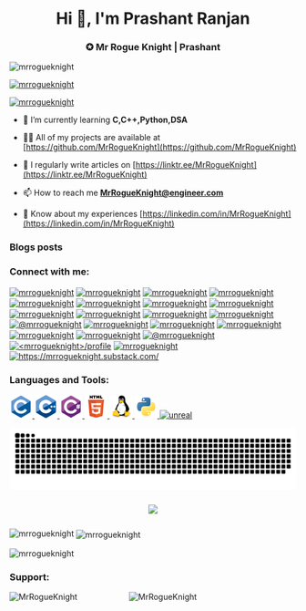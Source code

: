<h1 align="center">Hi 👋, I'm Prashant Ranjan</h1>
<h3 align="center">✪ Mr Rogue Knight | Prashant</h3>

<p align="left"> <img src="https://komarev.com/ghpvc/?username=mrrogueknight&label=Profile%20views&color=0e75b6&style=flat" alt="mrrogueknight" /> </p>

<p align="left"> <a href="https://github.com/ryo-ma/github-profile-trophy"><img src="https://github-profile-trophy.vercel.app/?username=mrrogueknight" alt="mrrogueknight" /></a> </p>

<p align="left"> <a href="https://twitter.com/mrrogueknight" target="blank"><img src="https://img.shields.io/twitter/follow/mrrogueknight?logo=twitter&style=for-the-badge" alt="mrrogueknight" /></a> </p>

- 🌱 I’m currently learning **C,C++,Python,DSA**

- 👨‍💻 All of my projects are available at [https://github.com/MrRogueKnight](https://github.com/MrRogueKnight)

- 📝 I regularly write articles on [https://linktr.ee/MrRogueKnight](https://linktr.ee/MrRogueKnight)

- 📫 How to reach me **MrRogueKnight@engineer.com**

- 📄 Know about my experiences [https://linkedin.com/in/MrRogueKnight](https://linkedin.com/in/MrRogueKnight)

### Blogs posts
<!-- BLOG-POST-LIST:START -->
<!-- BLOG-POST-LIST:END -->

<h3 align="left">Connect with me:</h3>
<p align="left">
<a href="https://codepen.io/mrrogueknight" target="blank"><img align="center" src="https://raw.githubusercontent.com/rahuldkjain/github-profile-readme-generator/master/src/images/icons/Social/codepen.svg" alt="mrrogueknight" height="30" width="40" /></a>
<a href="https://dev.to/mrrogueknight" target="blank"><img align="center" src="https://raw.githubusercontent.com/rahuldkjain/github-profile-readme-generator/master/src/images/icons/Social/devto.svg" alt="mrrogueknight" height="30" width="40" /></a>
<a href="https://twitter.com/mrrogueknight" target="blank"><img align="center" src="https://raw.githubusercontent.com/rahuldkjain/github-profile-readme-generator/master/src/images/icons/Social/twitter.svg" alt="mrrogueknight" height="30" width="40" /></a>
<a href="https://linkedin.com/in/mrrogueknight" target="blank"><img align="center" src="https://raw.githubusercontent.com/rahuldkjain/github-profile-readme-generator/master/src/images/icons/Social/linked-in-alt.svg" alt="mrrogueknight" height="30" width="40" /></a>
<a href="https://stackoverflow.com/users/mrrogueknight" target="blank"><img align="center" src="https://raw.githubusercontent.com/rahuldkjain/github-profile-readme-generator/master/src/images/icons/Social/stack-overflow.svg" alt="mrrogueknight" height="30" width="40" /></a>
<a href="https://codesandbox.com/mrrogueknight" target="blank"><img align="center" src="https://raw.githubusercontent.com/rahuldkjain/github-profile-readme-generator/master/src/images/icons/Social/codesandbox.svg" alt="mrrogueknight" height="30" width="40" /></a>
<a href="https://kaggle.com/mrrogueknight" target="blank"><img align="center" src="https://raw.githubusercontent.com/rahuldkjain/github-profile-readme-generator/master/src/images/icons/Social/kaggle.svg" alt="mrrogueknight" height="30" width="40" /></a>
<a href="https://fb.com/mrrogueknight" target="blank"><img align="center" src="https://raw.githubusercontent.com/rahuldkjain/github-profile-readme-generator/master/src/images/icons/Social/facebook.svg" alt="mrrogueknight" height="30" width="40" /></a>
<a href="https://instagram.com/mrrogueknight" target="blank"><img align="center" src="https://raw.githubusercontent.com/rahuldkjain/github-profile-readme-generator/master/src/images/icons/Social/instagram.svg" alt="mrrogueknight" height="30" width="40" /></a>
<a href="https://dribbble.com/mrrogueknight" target="blank"><img align="center" src="https://raw.githubusercontent.com/rahuldkjain/github-profile-readme-generator/master/src/images/icons/Social/dribbble.svg" alt="mrrogueknight" height="30" width="40" /></a>
<a href="https://www.behance.net/mrrogueknight" target="blank"><img align="center" src="https://raw.githubusercontent.com/rahuldkjain/github-profile-readme-generator/master/src/images/icons/Social/behance.svg" alt="mrrogueknight" height="30" width="40" /></a>
<a href="https://hashnode.com/mrrogueknight" target="blank"><img align="center" src="https://raw.githubusercontent.com/rahuldkjain/github-profile-readme-generator/master/src/images/icons/Social/hashnode.svg" alt="mrrogueknight" height="30" width="40" /></a>
<a href="https://medium.com/@mrrogueknight" target="blank"><img align="center" src="https://raw.githubusercontent.com/rahuldkjain/github-profile-readme-generator/master/src/images/icons/Social/medium.svg" alt="@mrrogueknight" height="30" width="40" /></a>
<a href="https://www.youtube.com/c/mrrogueknight" target="blank"><img align="center" src="https://raw.githubusercontent.com/rahuldkjain/github-profile-readme-generator/master/src/images/icons/Social/youtube.svg" alt="mrrogueknight" height="30" width="40" /></a>
<a href="https://www.codechef.com/users/mrrogueknight" target="blank"><img align="center" src="https://cdn.jsdelivr.net/npm/simple-icons@3.1.0/icons/codechef.svg" alt="mrrogueknight" height="30" width="40" /></a>
<a href="https://www.hackerrank.com/mrrogueknight" target="blank"><img align="center" src="https://raw.githubusercontent.com/rahuldkjain/github-profile-readme-generator/master/src/images/icons/Social/hackerrank.svg" alt="mrrogueknight" height="30" width="40" /></a>
<a href="https://codeforces.com/profile/mrrogueknight" target="blank"><img align="center" src="https://raw.githubusercontent.com/rahuldkjain/github-profile-readme-generator/master/src/images/icons/Social/codeforces.svg" alt="mrrogueknight" height="30" width="40" /></a>
<a href="https://www.leetcode.com/mrrogueknight" target="blank"><img align="center" src="https://raw.githubusercontent.com/rahuldkjain/github-profile-readme-generator/master/src/images/icons/Social/leet-code.svg" alt="mrrogueknight" height="30" width="40" /></a>
<a href="https://www.hackerearth.com/@mrrogueknight" target="blank"><img align="center" src="https://raw.githubusercontent.com/rahuldkjain/github-profile-readme-generator/master/src/images/icons/Social/hackerearth.svg" alt="@mrrogueknight" height="30" width="40" /></a>
<a href="https://auth.geeksforgeeks.org/user/<mrrogueknight>/profile" target="blank"><img align="center" src="https://raw.githubusercontent.com/rahuldkjain/github-profile-readme-generator/master/src/images/icons/Social/geeks-for-geeks.svg" alt="<mrrogueknight>/profile" height="30" width="40" /></a>
<a href="https://www.topcoder.com/members/mrrogueknight" target="blank"><img align="center" src="https://raw.githubusercontent.com/rahuldkjain/github-profile-readme-generator/master/src/images/icons/Social/topcoder.svg" alt="mrrogueknight" height="30" width="40" /></a>
<a href="/https://mrrogueknight.substack.com/" target="blank"><img align="center" src="https://raw.githubusercontent.com/rahuldkjain/github-profile-readme-generator/master/src/images/icons/Social/rss.svg" alt="https://mrrogueknight.substack.com/" height="30" width="40" /></a>
</p>

<h3 align="left">Languages and Tools:</h3>
<p align="left"> <a href="https://www.cprogramming.com/" target="_blank" rel="noreferrer"> <img src="https://raw.githubusercontent.com/devicons/devicon/master/icons/c/c-original.svg" alt="c" width="40" height="40"/> </a> <a href="https://www.w3schools.com/cpp/" target="_blank" rel="noreferrer"> <img src="https://raw.githubusercontent.com/devicons/devicon/master/icons/cplusplus/cplusplus-original.svg" alt="cplusplus" width="40" height="40"/> </a> <a href="https://www.w3schools.com/cs/" target="_blank" rel="noreferrer"> <img src="https://raw.githubusercontent.com/devicons/devicon/master/icons/csharp/csharp-original.svg" alt="csharp" width="40" height="40"/> </a> <a href="https://www.w3.org/html/" target="_blank" rel="noreferrer"> <img src="https://raw.githubusercontent.com/devicons/devicon/master/icons/html5/html5-original-wordmark.svg" alt="html5" width="40" height="40"/> </a> <a href="https://www.linux.org/" target="_blank" rel="noreferrer"> <img src="https://raw.githubusercontent.com/devicons/devicon/master/icons/linux/linux-original.svg" alt="linux" width="40" height="40"/> </a> <a href="https://www.python.org" target="_blank" rel="noreferrer"> <img src="https://raw.githubusercontent.com/devicons/devicon/master/icons/python/python-original.svg" alt="python" width="40" height="40"/> </a> <a href="https://unrealengine.com/" target="_blank" rel="noreferrer"> <img src="https://raw.githubusercontent.com/kenangundogan/fontisto/036b7eca71aab1bef8e6a0518f7329f13ed62f6b/icons/svg/brand/unreal-engine.svg" alt="unreal" width="40" height="40"/> </a> </p>

<img src="https://raw.githubusercontent.com/MrRogueKnight/MrRogueKnight/output/snake.svg"/>

###

<div align="center">
  <img src="https://profile-counter.glitch.me/MrRogueKnight/count.svg?"  />
</div>

###


<p><img align="left" src="https://github-readme-stats.vercel.app/api/top-langs?username=mrrogueknight&show_icons=true&locale=en&layout=compact" alt="mrrogueknight" /></p>

<p>&nbsp;<img align="center" src="https://github-readme-stats.vercel.app/api?username=mrrogueknight&show_icons=true&locale=en" alt="mrrogueknight" /></p>

<p><img align="center" src="https://github-readme-streak-stats.herokuapp.com/?user=mrrogueknight&" alt="mrrogueknight" /></p>

<h3 align="left">Support:</h3>
<p><a href="https://www.buymeacoffee.com/MrRogueKnight"> <img align="left" src="https://cdn.buymeacoffee.com/buttons/v2/default-yellow.png" height="50" width="210" alt="MrRogueKnight" /></a><a href="https://ko-fi.com/MrRogueKnight"> <img align="left" src="https://cdn.ko-fi.com/cdn/kofi3.png?v=3" height="50" width="210" alt="MrRogueKnight" /></a></p><br><br>
